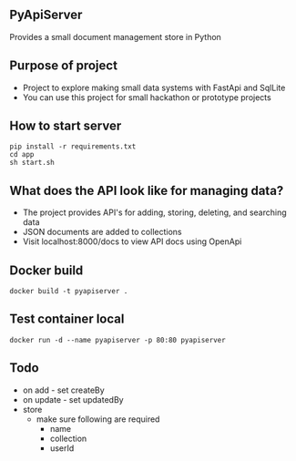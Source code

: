 ## PyApiServer

Provides a small document management store in Python

## Purpose of project
- Project to explore making small data systems with FastApi and SqlLite
- You can use this project for small hackathon or prototype projects

## How to start server

```
pip install -r requirements.txt
cd app
sh start.sh
```
## What does the API look like for managing data?
- The project provides API's for adding, storing, deleting, and searching data
- JSON documents are added to collections
- Visit localhost:8000/docs to view API docs using OpenApi

## Docker build

```
docker build -t pyapiserver .
```

## Test container local

```
docker run -d --name pyapiserver -p 80:80 pyapiserver
```


## Todo
- on add - set createBy
- on update - set updatedBy 
- store
    - make sure following are required
        - name
        - collection
        - userId



